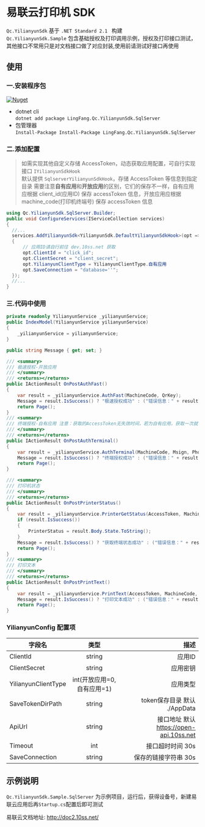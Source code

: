 # 易联云打印机 SDK

`Qc.YilianyunSdk` 基于 `.NET Standard 2.1 ` 构建  
`Qc.YilianyunSdk.Sample` 包含基础授权及打印调用示例，授权及打印接口测试，其他接口不常用只是对文档接口做了对应封装,使用前请测试好接口再使用

## 使用

### 一.安装程序包

[![Nuget](https://img.shields.io/nuget/v/LingFang.Qc.YilianyunSdk.SqlServer)](https://www.nuget.org/packages/LingFang.Qc.YilianyunSdk.SqlServer/)

- dotnet cli  
  `dotnet add package LingFang.Qc.YilianyunSdk.SqlServer`
- 包管理器  
  `Install-Package Install-Package LingFang.Qc.YilianyunSdk.SqlServer`

### 二.添加配置

> 如需实现其他自定义存储 AccessToken，动态获取应用配置，可自行实现接口 `IYilianyunSdkHook`  
> 默认提供 `SqlserverYilianyunSdkHook`，存储 AccessToken 等信息到指定目录
> 需要注意**自有应用**和**开放应用**的区别，它们的保存不一样，自有应用应根据 client_id(应用ID) 保存 accessToken 信息，开放应用应根据 machine_code(打印机终端号) 保存 accessToken 信息

```cs
using Qc.YilianyunSdk.SqlServer.Builder;
public void ConfigureServices(IServiceCollection services)
{
  //...
  services.AddYilianyunSdk<YilianyunSdk.DefaultYilianyunSdkHook>(opt =>
  {
      // 应用ID请自行前往 dev.10ss.net 获取
      opt.ClientId = "click_id";
      opt.ClientSecret = "client_secret";
      opt.YilianyunClientType = YilianyunClientType.自有应用
      opt.SaveConnection = "database=''";
  });
  //...
}
```

### 三.代码中使用

```cs
private readonly YilianyunService _yilianyunService;
public IndexModel(YilianyunService yilianyunService)
{
    _yilianyunService = yilianyunService;
}

public string Message { get; set; }

/// <summary>
/// 极速授权-开放应用
/// </summary>
/// <returns></returns>
public IActionResult OnPostAuthFast()
{
    var result = _yilianyunService.AuthFast(MachineCode, QrKey);
    Message = result.IsSuccess() ? "极速授权成功" : ("错误信息：" + result.Error_Description);
    return Page();
}
/// <summary>
/// 终端授权-自有应用 注意：获取的AccessToken无失效时间，若为自有应用，获取一次就可以了，其实就是把应用的AccessToken和打印机绑定了
/// </summary>
/// <returns></returns>
public IActionResult OnPostAuthTerminal()
{
    var result = _yilianyunService.AuthTerminal(MachineCode, Msign, Phone, PrinterName);
    Message = result.IsSuccess() ? "终端授权成功" : ("错误信息：" + result.Error_Description);
    return Page();
}

/// <summary>
/// 打印机状态
/// </summary>
/// <returns></returns>
public IActionResult OnPostPrinterStatus()
{
    var result = _yilianyunService.PrinterGetStatus(AccessToken, MachineCode);
    if (result.IsSuccess())
    {
        PrinterStatus = result.Body.State.ToString();
    }
    Message = result.IsSuccess() ? "获取终端状态成功" : ("错误信息：" + result.Error_Description);
    return Page();
}
/// <summary>
/// 打印文本
/// </summary>
/// <returns></returns>
public IActionResult OnPostPrintText()
{
    var result = _yilianyunService.PrintText(AccessToken, MachineCode, PrintContent);
    Message = result.IsSuccess() ? "打印文本成功" : ("错误信息：" + result.Error_Description);
    return Page();
}
```

### YilianyunConfig 配置项
| 字段名        | 类型           | 描述  |
| ------------- |:-------------:| -----:|
| ClientId      | string |  应用ID |
| ClientSecret     | string      |   应用密钥 |
| YilianyunClientType | int(开放应用=0,自有应用=1)    |    应用类型 |
| SaveTokenDirPath     | string      |    token保存目录 默认 ./AppData |
| ApiUrl     | string      |    接口地址 默认 https://open-api.10ss.net |
| Timeout     | int      |    接口超时时间 30s |
| SaveConnection     | string      |    保存的链接字符串 30s |


## 示例说明

`Qc.YilianyunSdk.Sample.SqlServer` 为示例项目，运行后，获得设备号，新建易联云应用后再`Startup.cs`配置后即可测试

易联云文档地址: http://doc2.10ss.net/
